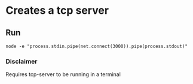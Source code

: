 # Creates a tcp server

## Run
`node -e "process.stdin.pipe(net.connect(3000)).pipe(process.stdout)"`

### Disclaimer
Requires tcp-server to be running in a terminal
